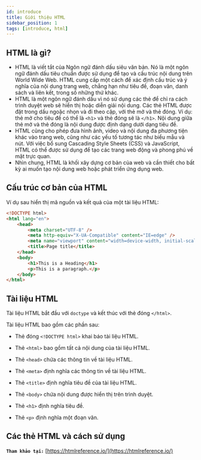 ```yaml
---
id: introduce
title: Giới thiệu HTML
sidebar_position: 1
tags: [introduce, html]
---
```


## HTML là gì?

-   HTML là viết tắt của Ngôn ngữ đánh dấu siêu văn bản. Nó là một ngôn ngữ đánh dấu tiêu chuẩn được sử dụng để tạo và cấu trúc nội dung trên World Wide Web. HTML cung cấp một cách để xác định cấu trúc và ý nghĩa của nội dung trang web, chẳng hạn như tiêu đề, đoạn văn, danh sách và liên kết, trong số những thứ khác.
-   HTML là một ngôn ngữ đánh dấu vì nó sử dụng các thẻ để chỉ ra cách trình duyệt web sẽ hiển thị hoặc diễn giải nội dung. Các thẻ HTML được đặt trong dấu ngoặc nhọn và đi theo cặp, với thẻ mở và thẻ đóng. Ví dụ: thẻ mở cho tiêu đề có thể là `<h1>` và thẻ đóng sẽ là `</h1>`. Nội dung giữa thẻ mở và thẻ đóng là nội dung được định dạng dưới dạng tiêu đề.
-   HTML cũng cho phép đưa hình ảnh, video và nội dung đa phương tiện khác vào trang web, cũng như các yếu tố tương tác như biểu mẫu và nút. Với việc bổ sung Cascading Style Sheets (CSS) và JavaScript, HTML có thể được sử dụng để tạo các trang web động và phong phú về mặt trực quan.
-   Nhìn chung, HTML là khối xây dựng cơ bản của web và cần thiết cho bất kỳ ai muốn tạo nội dung web hoặc phát triển ứng dụng web.

## Cấu trúc cơ bản của HTML

Ví dụ sau hiển thị mã nguồn và kết quả của một tài liệu HTML:

```html
<!DOCTYPE html>
<html lang="en">
    <head>
        <meta charset="UTF-8" />
        <meta http-equiv="X-UA-Compatible" content="IE=edge" />
        <meta name="viewport" content="width=device-width, initial-scale=1.0" />
        <title>Page title</title>
    </head>
    <body>
        <h1>This is a Heading</h1>
        <p>This is a paragraph.</p>
    </body>
</html>
```

## Tài liệu HTML

Tài liệu HTML bắt đầu với `doctype` và kết thúc với thẻ đóng `</html>`.

Tài liệu HTML bao gồm các phần sau:

-   Thẻ đóng `<!DOCTYPE html>` khai báo tài liệu HTML.

-   Thẻ `<html>` bao gồm tất cả nội dung của tài liệu HTML.

-   Thẻ `<head>` chứa các thông tin về tài liệu HTML.

-   Thẻ `<meta>` định nghĩa các thông tin về tài liệu HTML.

-   Thẻ `<title>` định nghĩa tiêu đề của tài liệu HTML.

-   Thẻ `<body>` chứa nội dung được hiển thị trên trình duyệt.

-   Thẻ `<h1>` định nghĩa tiêu đề.

-   Thẻ `<p>` định nghĩa một đoạn văn.

## Các thẻ HTML và cách sử dụng

**`Tham khảo tại:`** [https://htmlreference.io/](https://htmlreference.io/)
